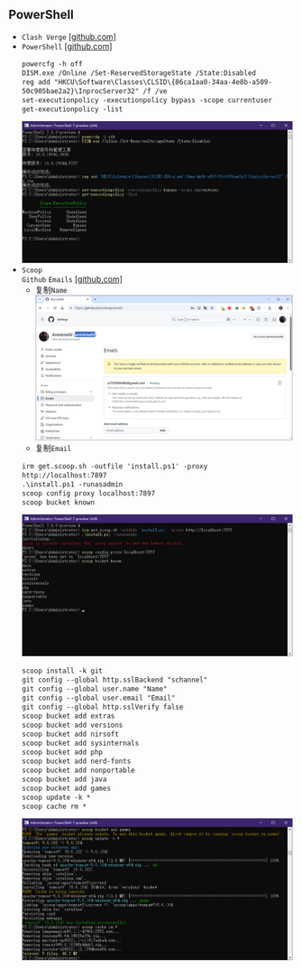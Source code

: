 ## PowerShell
* `Clash Verge` [[github.com]](https://github.com/clash-verge-rev/clash-verge-rev/releases)
* `PowerShell` [[github.com]](https://github.com/PowerShell/PowerShell/releases)
    ```
    powercfg -h off
    DISM.exe /Online /Set-ReservedStorageState /State:Disabled
    reg add "HKCU\Software\Classes\CLSID\{86ca1aa0-34aa-4e8b-a509-50c905bae2a2}\InprocServer32" /f /ve
    set-executionpolicy -executionpolicy bypass -scope currentuser
    get-executionpolicy -list
    ```
    ![](屏幕截图%202025-04-14%20011952.png)
* `Scoop`  
`Github` `Emails` [[github.com]](https://github.com/settings/emails)  
    * 复制`Name`  
    ![](屏幕截图%202025-04-14%20014332.png)
    * 复制`Email`
    ```
    irm get.scoop.sh -outfile 'install.ps1' -proxy http://localhost:7897
    .\install.ps1 -runasadmin
    scoop config proxy localhost:7897
    scoop bucket known
    ```
    ![](屏幕截图%202025-04-14%20013431.png)
    ```
    scoop install -k git
    git config --global http.sslBackend "schannel"
    git config --global user.name "Name"
    git config --global user.email "Email"
    git config --global http.sslVerify false
    scoop bucket add extras
    scoop bucket add versions
    scoop bucket add nirsoft
    scoop bucket add sysinternals
    scoop bucket add php
    scoop bucket add nerd-fonts
    scoop bucket add nonportable
    scoop bucket add java
    scoop bucket add games
    scoop update -k *
    scoop cache rm *
    ```
    ![](屏幕截图%202025-04-14%20015117.png)